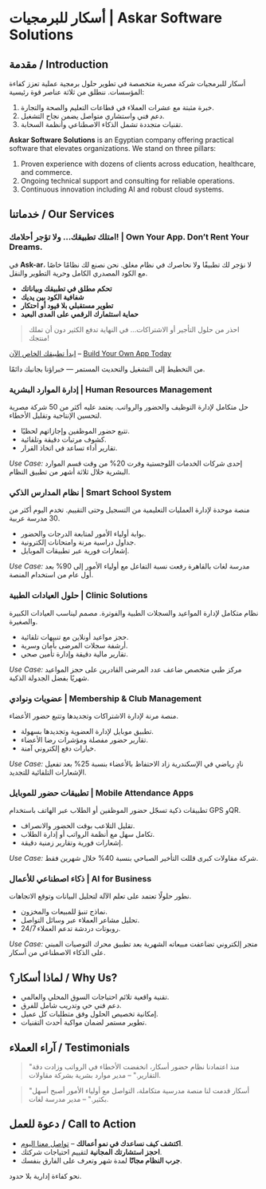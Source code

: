 # أسكار للبرمجيات | Askar Software Solutions

## مقدمة / Introduction

أسكار للبرمجيات شركة مصرية متخصصة في تطوير حلول برمجية عملية تعزز كفاءة المؤسسات. ننطلق من ثلاثة عناصر قوة رئيسية:

1. خبرة مثبتة مع عشرات العملاء في قطاعات التعليم والصحة والتجارة.
2. دعم فني واستشاري متواصل يضمن نجاح التشغيل.
3. تقنيات متجددة تشمل الذكاء الاصطناعي وأنظمة السحابة.

**Askar Software Solutions** is an Egyptian company offering practical software that elevates organizations. We stand on three pillars:

1. Proven experience with dozens of clients across education, healthcare, and commerce.
2. Ongoing technical support and consulting for reliable operations.
3. Continuous innovation including AI and robust cloud systems.

## خدماتنا / Our Services

### امتلك تطبيقك… ولا تؤجر أحلامك! | Own Your App. Don’t Rent Your Dreams.

في **Ask-ar**، لا نؤجر لك تطبيقًا ولا نحاصرك في نظام مغلق. نحن نصنع لك نظامًا خاصًا مع الكود المصدري الكامل وحرية التطوير والنقل.

- **تحكم مطلق في تطبيقك وبياناتك**
- **شفافية الكود بين يديك**
- **تطوير مستقبلي بلا قيود أو احتكار**
- **حماية استثمارك الرقمي على المدى البعيد**

> احذر من حلول التأجير أو الاشتراكات… في النهاية تدفع الكثير دون أن تملك منتجك!

[ابدأ تطبيقك الخاص الآن](#contact) – [Build Your Own App Today](#contact)

من التخطيط إلى التشغيل والتحديث المستمر — خبراؤنا بجانبك دائمًا.

### إدارة الموارد البشرية | Human Resources Management

حل متكامل لإدارة التوظيف والحضور والرواتب. يعتمد عليه أكثر من 50 شركة مصرية لتحسين الإنتاجية وتقليل الأخطاء.

- تتبع حضور الموظفين وإجازاتهم لحظيًا.
- كشوف مرتبات دقيقة وتلقائية.
- تقارير أداء تساعد في اتخاذ القرار.

_Use Case:_ إحدى شركات الخدمات اللوجستية وفرت 20% من وقت قسم الموارد البشرية خلال ثلاثة أشهر من تطبيق النظام.

### نظام المدارس الذكي | Smart School System

منصة موحدة لإدارة العمليات التعليمية من التسجيل وحتى التقييم. تخدم اليوم أكثر من 30 مدرسة عربية.

- بوابة أولياء الأمور لمتابعة الدرجات والحضور.
- جداول دراسية مرنة وامتحانات إلكترونية.
- إشعارات فورية عبر تطبيقات الموبايل.

_Use Case:_ مدرسة لغات بالقاهرة رفعت نسبة التفاعل مع أولياء الأمور إلى 90% بعد أول عام من استخدام المنصة.

### حلول العيادات الطبية | Clinic Solutions

نظام متكامل لإدارة المواعيد والسجلات الطبية والفوترة. مصمم ليناسب العيادات الكبيرة والصغيرة.

- حجز مواعيد أونلاين مع تنبيهات تلقائية.
- أرشفة سجلات المرضى بأمان وسرية.
- تقارير مالية دقيقة وإدارة تأمين صحي.

_Use Case:_ مركز طبي متخصص ضاعف عدد المرضى القادرين على حجز المواعيد شهريًا بفضل الجدولة الذكية.

### عضويات ونوادي | Membership & Club Management

منصة مرنة لإدارة الاشتراكات وتجديدها وتتبع حضور الأعضاء.

- تطبيق موبايل لإدارة العضوية وتجديدها بسهولة.
- تقارير حضور مفصلة ومؤشرات رضا الأعضاء.
- خيارات دفع إلكتروني آمنة.

_Use Case:_ نادٍ رياضي في الإسكندرية زاد الاحتفاظ بالأعضاء بنسبة 25% بعد تفعيل الإشعارات التلقائية للتجديد.

### تطبيقات حضور للموبايل | Mobile Attendance Apps

تطبيقات ذكية تسجّل حضور الموظفين أو الطلاب عبر الهاتف باستخدام GPS وQR.

- تقليل التلاعب بوقت الحضور والانصراف.
- تكامل سهل مع أنظمة الرواتب أو إدارة الطلاب.
- إشعارات فورية وتقارير زمنية دقيقة.

_Use Case:_ شركة مقاولات كبرى قللت التأخير الصباحي بنسبة 40% خلال شهرين فقط.

### ذكاء اصطناعي للأعمال | AI for Business

نطور حلولًا تعتمد على تعلم الآلة لتحليل البيانات وتوقع الاتجاهات.

- نماذج تنبؤ للمبيعات والمخزون.
- تحليل مشاعر العملاء عبر وسائل التواصل.
- روبوتات دردشة تدعم العملاء 24/7.

_Use Case:_ متجر إلكتروني تضاعفت مبيعاته الشهرية بعد تطبيق محرك التوصيات المبني على الذكاء الاصطناعي من أسكار.

## لماذا أسكار؟ / Why Us?

- تقنية واقعية تلائم احتياجات السوق المحلي والعالمي.
- دعم فني حي وتدريب شامل للفرق.
- إمكانية تخصيص الحلول وفق متطلبات كل عميل.
- تطوير مستمر لضمان مواكبة أحدث التقنيات.

## آراء العملاء / Testimonials

> "منذ اعتمادنا نظام حضور أسكار، انخفضت الأخطاء في الرواتب وزادت دقة التقارير." – مدير موارد بشرية بشركة مقاولات.

> "أسكار قدمت لنا منصة مدرسية متكاملة، التواصل مع أولياء الأمور أصبح أسهل بكثير." – مدير مدرسة لغات.

## دعوة للعمل / Call to Action

- **اكتشف كيف نساعدك في نمو أعمالك** – [تواصل معنا اليوم](mailto:info@askar.com).
- **احجز استشارتك المجانية** لتقييم احتياجات شركتك.
- **جرب النظام مجانًا** لمدة شهر وتعرف على الفارق بنفسك.

نحو كفاءة إدارية بلا حدود.
